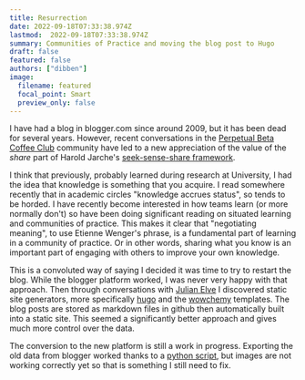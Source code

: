 ```yaml
---
title: Resurrection 
date: 2022-09-18T07:33:38.974Z
lastmod:  2022-09-18T07:33:38.974Z
summary: Communities of Practice and moving the blog post to Hugo
draft: false
featured: false
authors: ["dibben"]
image:
  filename: featured
  focal_point: Smart
  preview_only: false
---
```


I have had a blog in blogger.com since around 2009, but it has been dead for several years.  However, recent conversations in the [Perpetual Beta Coffee Club](https://jarche.com/2018/07/the-perpetual-beta-coffee-club/) community have led to a new appreciation of the value of the _share_ part of Harold Jarche's [seek-sense-share framework](https://jarche.com/2014/02/the-seek-sense-share-framework/). 

I think that previously, probably learned during research at University, I had the idea that knowledge is something that you acquire. I read somewhere recently that in academic circles "knowledge accrues status", so tends to be horded. I have recently become interested in how teams learn (or more normally don't) so have been doing significant reading on situated learning and communities of practice. This makes it clear that "negotiating meaning", to use Etienne Wenger's phrase, is a fundamental part of learning in a community of practice. Or in other words, sharing what you know is an important part of engaging with others to improve your own knowledge.

This is a convoluted way of saying I decided it was time to try to restart the blog. While the blogger platform worked, I was never very happy with that approach. Then through conversations with [Julian Elve](https://www.synesthesia.co.uk/) I discovered static site generators, more specifically [hugo](https://gohugo.io/) and the [wowchemy](https://wowchemy.com/) templates. The blog posts are stored as markdown files in github then automatically built into a static site. This seemed a significantly better approach and gives much more control over the data. 

The conversion to the new platform is still a work in progress. Exporting the old data from blogger worked thanks to a [python script](https://pypi.org/project/blogger-to-hugo/), but images are not working correctly yet so that is something I still need to fix.
